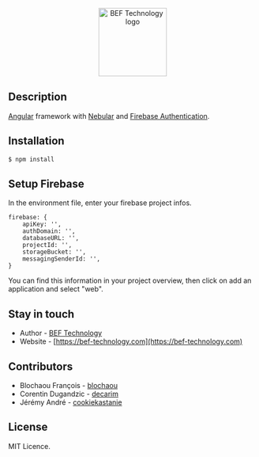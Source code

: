 <p align="center">
  <a href="https://www.bef-technology.com/" target="blank"><img src="https://www.bef-technology.com/images/img/logo-bef-technology-138x70.jpg" width="138" alt="BEF Technology logo" /></a>
</p>

## Description


[Angular](https://angular.io/) framework with [Nebular](https://github.com/akveo/nebular) and [Firebase Authentication](https://firebase.google.com/products/auth/?authuser=0).

## Installation

```bash
$ npm install
```

## Setup Firebase

In the environment file, enter your firebase project infos.

```
firebase: {
    apiKey: '',
    authDomain: '',
    databaseURL: '',
    projectId: '',
    storageBucket: '',
    messagingSenderId: '',
}
```
You can find this information in your project overview, then click on add an application and select "web".

## Stay in touch

- Author - [BEF Technology](https://bef-technology.com)
- Website - [https://bef-technology.com](https://bef-technology.com)

## Contributors

- Blochaou François - [blochaou](https://github.com/blochaou)
- Corentin Dugandzic - [decarim](https://github.com/decarim)
- Jérémy André - [cookiekastanie](https://github.com/cookiekastanie)

## License

MIT Licence.
